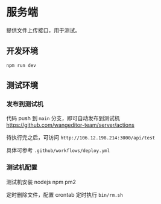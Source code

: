 # 服务端

提供文件上传接口，用于测试。

## 开发环境

`npm run dev`

## 测试环境

### 发布到测试机

代码 push 到 `main` 分支，即可自动发布到测试机 https://github.com/wangeditor-team/server/actions

待执行完之后，可访问 `http://106.12.198.214:3000/api/test`

具体可参考 `.github/workflows/deploy.yml`

### 测试机配置

测试机安装 nodejs npm pm2

定时删除文件，配置 crontab 定时执行 `bin/rm.sh`
